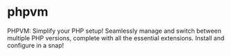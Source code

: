 # phpvm
PHPVM: Simplify your PHP setup! Seamlessly manage and switch between multiple PHP versions, complete with all the essential extensions. Install and configure in a snap!
